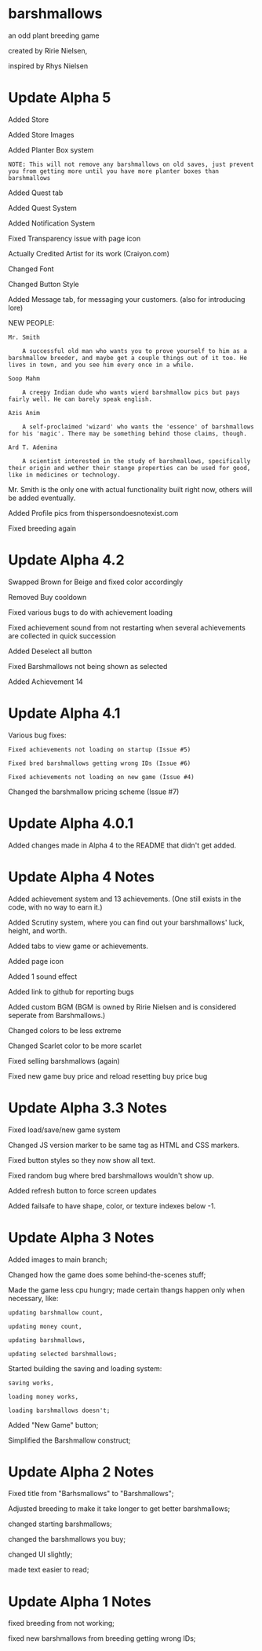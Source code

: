 # barshmallows
 an odd plant breeding game

created by Ririe Nielsen,

inspired by Rhys Nielsen

# Update Alpha 5

Added Store

Added Store Images

Added Planter Box system

    NOTE: This will not remove any barshmallows on old saves, just prevent you from getting more until you have more planter boxes than barshmallows

Added Quest tab

Added Quest System

Added Notification System

Fixed Transparency issue with page icon

Actually Credited Artist for its work (Craiyon.com)

Changed Font

Changed Button Style

Added Message tab, for messaging your customers. (also for introducing lore)

NEW PEOPLE:

    Mr. Smith

        A successful old man who wants you to prove yourself to him as a barshmallow breeder, and maybe get a couple things out of it too. He lives in town, and you see him every once in a while.

    Soop Mahm

        A creepy Indian dude who wants wierd barshmallow pics but pays fairly well. He can barely speak english.

    Azis Anim

        A self-proclaimed 'wizard' who wants the 'essence' of barshmallows for his 'magic'. There may be something behind those claims, though.

    Ard T. Adenina

        A scientist interested in the study of barshmallows, specifically their origin and wether their stange properties can be used for good, like in medicines or technology. 

Mr. Smith is the only one with actual functionality built right now, others will be added eventually.

Added Profile pics from thispersondoesnotexist.com

Fixed breeding again

# Update Alpha 4.2

Swapped Brown for Beige and fixed color accordingly

Removed Buy cooldown

Fixed various bugs to do with achievement loading

Fixed achievement sound from not restarting when several achievements are collected in quick succession

Added Deselect all button

Fixed Barshmallows not being shown as selected

Added Achievement 14

# Update Alpha 4.1

Various bug fixes:

    Fixed achievements not loading on startup (Issue #5)

    Fixed bred barshmallows getting wrong IDs (Issue #6)

    Fixed achievements not loading on new game (Issue #4)

Changed the barshmallow pricing scheme (Issue #7)

# Update Alpha 4.0.1

Added changes made in Alpha 4 to the README that didn't get added.

# Update Alpha 4 Notes

Added achievement system and 13 achievements. (One still exists in the code, with no way to earn it.)

Added Scrutiny system, where you can find out your barshmallows' luck, height, and worth.

Added tabs to view game or achievements.

Added page icon

Added 1 sound effect

Added link to github for reporting bugs

Added custom BGM (BGM is owned by Ririe Nielsen and is considered seperate from Barshmallows.)

Changed colors to be less extreme

Changed Scarlet color to be more scarlet

Fixed selling barshmallows (again)

Fixed new game buy price and reload resetting buy price bug

# Update Alpha 3.3 Notes
Fixed load/save/new game system

Changed JS version marker to be same tag as HTML and CSS markers.

Fixed button styles so they now show all text.

Fixed random bug where bred barshmallows wouldn't show up.

Added refresh button to force screen updates

Added failsafe to have shape, color, or texture indexes below -1.

# Update Alpha 3 Notes
Added images to main branch;

Changed how the game does some behind-the-scenes stuff;

Made the game less cpu hungry; made certain thangs happen only when necessary, like:

    updating barshmallow count,

    updating money count,

    updating barshmallows,

    updating selected barshmallows;

Started building the saving and loading system:

    saving works,

    loading money works,

    loading barshmallows doesn't;

Added "New Game" button;

Simplified the Barshmallow construct;

# Update Alpha 2 Notes

Fixed title from "Barhsmallows" to "Barshmallows";

Adjusted breeding to make it take longer to get better barshmallows;

changed starting barshmallows;

changed the barshmallows you buy;

changed UI slightly;

made text easier to read;

# Update Alpha 1 Notes

fixed breeding from not working;

fixed new barshmallows from breeding getting wrong IDs;


